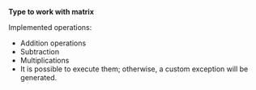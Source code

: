 <p><b>Type to work with matrix</b></p>
Implemented operations:
<ul>
  <li>Addition operations</li>
  <li>Subtraction</li>
  <li>Multiplications</li>
  <li>It is possible to execute them; otherwise, a custom exception will be generated.</li>
</ul>
